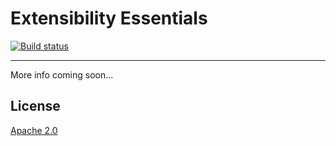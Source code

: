 # Extensibility Essentials

[![Build status](https://ci.appveyor.com/api/projects/status/6322ui5tjeovphnw?svg=true)](https://ci.appveyor.com/project/madskristensen/extensibilityessentials)


---------------------------------------

More info coming soon...

## License
[Apache 2.0](LICENSE)